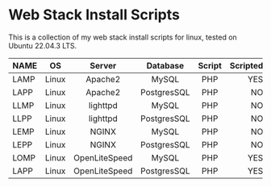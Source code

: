 # Web Stack Install Scripts

This is a collection of my web stack install scripts for linux, tested on Ubuntu 22.04.3 LTS.

|NAME | OS    | Server        | Database    | Script | Scripted |
|:----|:-----:|:-------------:|:-----------:|:------:|---------:|
|LAMP | Linux | Apache2       | MySQL       | PHP    | YES      |
|LAPP | Linux | Apache2       | PostgresSQL | PHP    | NO       | 
|LLMP | Linux | lighttpd      | MySQL       | PHP    | NO       |
|LLPP | Linux | lighttpd      | PostgresSQL | PHP    | NO       |
|LEMP | Linux | NGINX         | MySQL       | PHP    | NO       |
|LEPP | Linux | NGINX         | PostgresSQL | PHP    | NO       |
|LOMP | Linux | OpenLiteSpeed | MySQL       | PHP    | YES      |
|LAPP | Linux | OpenLiteSpeed | PostgresSQL | PHP    | YES      |

